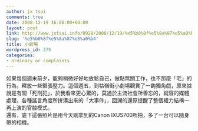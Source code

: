 ```yaml
---
author: jx tsai
comments: true
date: 2008-12-19 16:08:00+00:00
layout: post
link: http://www.jxtsai.info/0928/2008/12/19/%e5%b0%8f%e5%8a%87%e5%a0%b4/
slug: '%e5%b0%8f%e5%8a%87%e5%a0%b4'
title: 小劇場
wordpress_id: 275
categories:
- ordinary or complaints
---
```


如果每個週末前夕，能夠稍微好好地放鬆自己，做點無關工作，也不那麼「宅」的行為，釋放一些緊張壓力。這個週五，到牯嶺街小劇場觀賞了一齣獨角戲，原來據說是有關「死刑犯」，於我看來更心驚的，莫過於主流社會所善忘的，縱容的媒體處理，各種謠言角度所拼湊出來的「大事件」，回溯的還原提醒了整個權力結構一再上演的官腔模式。  
還有，底下這張照片是用今天剛拿到的Canon IXUS700所拍，多了一台可以隨身帶的相機。  ![]()
